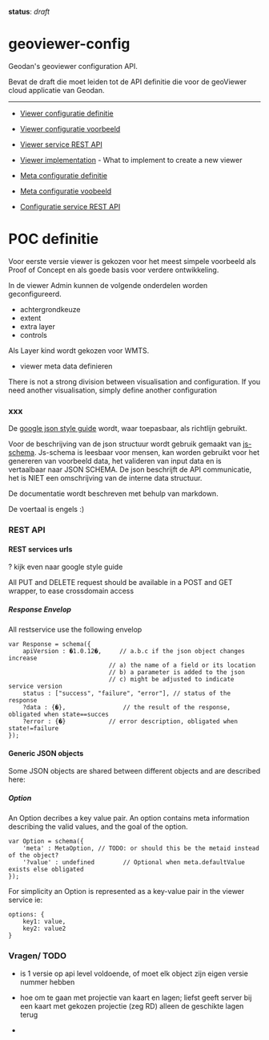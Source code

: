 **status**: *draft*


geoviewer-config
================

Geodan's geoviewer configuration API. 

Bevat de draft die moet leiden tot de API definitie die voor de geoViewer cloud applicatie van Geodan.

-------------------

- [Viewer configuratie definitie](viewer-config.md) 
- [Viewer configuratie voorbeeld](example-viewer-config.json)
- [Viewer service REST API](viewer-api.md)
- [Viewer implementation](viewer-guidelines.md) - What to implement to create a new viewer

- [Meta configuratie definitie](meta-config.md)
- [Meta configuratie voobeeld](example-meta-config.json)
- [Configuratie service REST API](meta-api.md)




POC definitie
=============

Voor eerste versie viewer is gekozen voor het meest simpele voorbeeld als Proof of Concept en als goede basis voor verdere ontwikkeling.

In de viewer Admin kunnen de volgende onderdelen worden geconfigureerd.

- achtergrondkeuze
- extent
- extra layer
- controls 

Als Layer kind wordt gekozen voor WMTS.


- viewer meta data definieren 

There is not a strong division between visualisation and configuration. If you need another visualisation, simply define another configuration


### xxx ###

De [google json style guide](http://google-styleguide.googlecode.com/svn/trunk/jsoncstyleguide.xml) wordt, waar toepasbaar, als richtlijn gebruikt. 

Voor de beschrijving van de json structuur wordt gebruik gemaakt van [js-schema](http://molnarg.github.com/js-schema/). Js-schema is leesbaar voor mensen, kan worden gebruikt voor het genereren van voorbeeld data, het valideren van input data  en is vertaalbaar naar JSON SCHEMA. De json beschrijft de API communicatie, het is NIET een omschrijving van de interne data structuur.

De documentatie wordt beschreven met behulp van markdown.

De voertaal is engels :)


### REST API ###

#### REST services urls ####

? kijk even naar google style guide 

All PUT and DELETE request should be available in a POST and GET wrapper, to ease crossdomain access  


##### Response Envelop ####

All restservice use the following envelop

	var Response = schema({
		apiVersion : �1.0.12�,     // a.b.c if the json object changes increase
								// a) the name of a field or its location
								// b) a parameter is added to the json 
								// c) might be adjusted to indicate service version
		status : ["success", "failure", "error"], // status of the response
		?data : {�}, 				// the result of the response, obligated when state==succes
		?error : {�}  			// error description, obligated when state!=failure 
	});

#### Generic JSON objects

Some JSON objects are shared between different objects and are described here:

##### Option

An Option decribes a key value pair. An option contains meta information describing the valid values, and the goal of the option.

	var Option = schema({						
		'meta' : MetaOption, // TODO: or should this be the metaid instead of the object?
		'?value' : undefined		// Optional when meta.defaultValue exists else obligated 
	});  
	
For simplicity an Option is represented as a key-value pair in the viewer service ie:

	options: { 
		key1: value, 
		key2: value2 
	}

	

### Vragen/ TODO ###

- is 1 versie op api level voldoende, of moet elk object zijn eigen versie nummer hebben

- hoe om te gaan met projectie van kaart en lagen; liefst geeft server bij een kaart met gekozen projectie (zeg RD) alleen de geschikte lagen terug
- 



